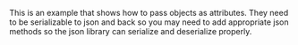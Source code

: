 This is an example that shows how to pass objects as attributes. They need to be serializable
to json and back so you may need to add appropriate json methods so the json library can
serialize and deserialize properly.
